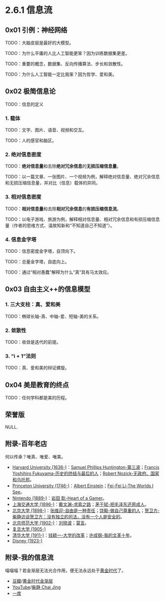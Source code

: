 # 2.6.1 信息流

## 0x01 引例：神经网络

TODO：大脑皮层是最好的大模型。

TODO：为什么平庸的人比人工智能更笨？因为训练数据集更差。

TODO：重要的概念，数据集、反向传播算法、步长和敛散性。

TODO：为什么人工智能一定比我笨？因为哲学、爱和美。

## 0x02 极简信息论

TODO：信息的定义

### 1. 载体

TODO：文字、图片、语音、视频和交互。

TODO：人的感官和脑区。

### 2. 绝对信息密度

TODO：**绝对信息量**和去除**绝对冗余信息**的**无损压缩信息量**。

TODO：以一篇文章、一张图片、一个视频为例，解释绝对信息量、绝对冗余信息和无损压缩信息量，并对比（信息）载体的异同。

### 3. 相对信息密度

TODO：**相对信息量**和去除**相对冗余信息**的**有损压缩信息流**。

TODO：以电子游戏、旅游为例，解释相对信息量、相对冗余信息和有损压缩信息量（作者的思维方式、温故知新和“不知道自己不知道”）。

### 4. 信息金字塔

TODO：信息密度金字塔，自顶向下。

TODO：总量金字塔，自底向上。

TODO：通过“相对愚蠢”解释为什么“真”具有马太效应。

## 0x03 自由主义++的信息模型

### 1. 三大支柱：真、爱和美

TODO：椭球长轴-真、中轴-爱、短轴-美的关系。

### 2. 敛散性

TODO：收敛是迭代的前提。

### 3. “i + 1”法则

TODO：真、爱和美的辩证螺旋。

## 0x04 美是教育的终点

TODO：任何学科都是美的历程。

## 荣誉版

NULL.

## 附录-百年老店

何以传承？唯真、唯爱、唯美。

- [Harvard University (1636-)](https://www.harvard.edu/)：[Samuel Phillips Huntington-第三波](https://book.douban.com/subject/1048109/)；[Francis Yoshihiro Fukuyama-历史的终结与最后的人](https://book.douban.com/subject/25908550/)；[Robert Nozick-无政府、国家和乌托邦](https://book.douban.com/subject/3074246/)。
- [Princeton University (1746-)](https://www.princeton.edu/)：[Albert Einstein](https://www.nobelprize.org/prizes/physics/1921/einstein/facts/)；[Fei-Fei Li-The Worlds I See](https://book.douban.com/subject/36493045/)。
- [Nintendo (1889-)](https://www.nintendo.com/)：[岩田 聡-Heart of a Gamer](https://youtu.be/RMrj8gdUfCU)。
- [上海交通大学 (1896-)](https://www.sjtu.edu.cn/)：[戴文渊-求索之路](https://www.bilibili.com/video/BV1rM4m1U7jb/)；[茅于轼-把毛泽东还原成人](https://www.china-week.com/html/5972.htm)。
- [北京大学 (1898-)](https://www.pku.edu.cn/)：[张维迎-自由是一种责任](https://www.aisixiang.com/data/104960.html)；[饶毅-做自己尊重的人](https://youtu.be/6ZrP4CqqKYg)；[贺卫方-柴静访谈贺卫方：没有独立的司法，没有一个人是安全的](https://youtu.be/ksQyUSaG2oI)。
- [北京师范大学 (1902-)](https://www.bnu.edu.cn/)：[刘晓波](https://www.nobelprize.org/prizes/peace/2010/xiaobo/facts/)；[莫言](https://www.nobelprize.org/prizes/literature/2012/yan/facts/)。
- [复旦大学 (1905-)](https://www.fudan.edu.cn/)
- [清华大学 (1911-)](https://www.tsinghua.edu.cn/)：[钱颖一-大学的改革](https://book.douban.com/subject/26883452/)；[许成钢-我的文革十年](https://www.aisixiang.com/data/50451.html)。
- [Disney (1923-)](https://www.disney.com/)

## 附录-我的信息流

喵喵喵？若金渐层无法光合作用，便无法永远处于[黄金时代](https://book.douban.com/subject/34947576/)了。

- [豆瓣](https://www.douban.com/)/[黄金时代金渐层](https://www.douban.com/people/272938396/)
- [YouTube](https://www.youtube.com/)/[柴静 Chai Jing](https://www.youtube.com/@chaijing2023)
- [一席](https://yixi.tv/)
